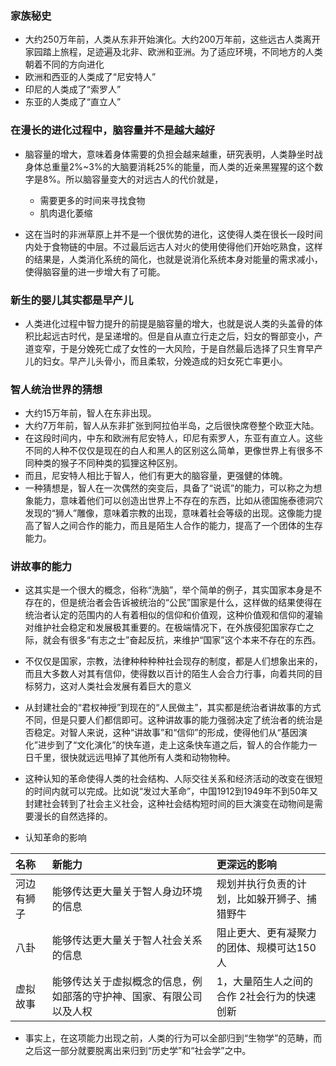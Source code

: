 ### 家族秘史
- 大约250万年前，人类从东非开始演化。大约200万年前，这些远古人类离开家园踏上旅程，足迹遍及北非、欧洲和亚洲。为了适应环境，不同地方的人类朝着不同的方向进化
- 欧洲和西亚的人类成了“尼安特人”
- 印尼的人类成了“索罗人”
- 东亚的人类成了“直立人”

### 在漫长的进化过程中，脑容量并不是越大越好
- 脑容量的增大，意味着身体需要的负担会越来越重，研究表明，人类静坐时战身体总重量2%~3%的大脑要消耗25%的能量，而人类的近亲黑猩猩的这个数字是8%。所以脑容量变大的对远古人的代价就是，

     - 需要更多的时间来寻找食物
     - 肌肉退化萎缩
     
- 这在当时的非洲草原上并不是一个很优势的进化，这使得人类在很长一段时间内处于食物链的中层。不过最后远古人对火的使用使得他们开始吃熟食，这样的结果是，人类消化系统的简化，也就是说消化系统本身对能量的需求减小，使得脑容量的进一步增大有了可能。

### 新生的婴儿其实都是早产儿
- 人类进化过程中智力提升的前提是脑容量的增大，也就是说人类的头盖骨的体积比起远古时代，是呈递增的。但是自从直立行走之后，妇女的臀部变小，产道变窄，于是分娩死亡成了女性的一大风险，于是自然最后选择了只生育早产儿的妇女。早产儿头骨小，而且柔软，分娩造成的妇女死亡率更小。

### 智人统治世界的猜想
- 大约15万年前，智人在东非出现。
- 大约7万年前，智人从东非扩张到阿拉伯半岛，之后很快席卷整个欧亚大陆。
- 在这段时间内，中东和欧洲有尼安特人，印尼有索罗人，东亚有直立人。这些不同的人种不仅仅是现在的白人和黑人的区别这么简单，更像世界上有很多不同种类的猴子不同种类的狐狸这种区别。
- 而且，尼安特人相比于智人，他们有更大的脑容量，更强健的体魄。
- 一种猜想是，智人在一次偶然的突变后，具备了“说谎”的能力，可以称之为想象能力，意味着他们可以创造出世界上不存在的东西，比如从德国施泰德洞穴发现的“狮人”雕像，意味着宗教的出现，意味着社会等级的出现。这像能力提高了智人之间合作的能力，而且是陌生人合作的能力，提高了一个团体的生存能力。

### 讲故事的能力
- 这其实是一个很大的概念，俗称“洗脑”，举个简单的例子，其实国家本身是不存在的，但是统治者会告诉被统治的“公民”国家是什么，这样做的结果使得在统治者认定的范围内的人有着相似的信仰和价值观，这种价值观和信仰的灌输对维护社会稳定和发展极其重要的。在极端情况下，在外族侵犯国家存亡之际，就会有很多“有志之士”奋起反抗，来维护“国家”这个本来不存在的东西。

- 不仅仅是国家，宗教，法律种种种种社会现存的制度，都是人们想象出来的，而且大多数人对其有信仰，使得数以百计的陌生人会合力行事，向着共同的目标努力，这对人类社会发展有着巨大的意义

- 从封建社会的“君权神授”到现在的“人民做主”，其实都是统治者讲故事的方式不同，但是只要人们都信即可。这种讲故事的能力强弱决定了统治者的统治是否稳定。对智人来说，这种“讲故事”和“信仰”的形成，使得他们从“基因演化”进步到了“文化演化”的快车道，走上这条快车道之后，智人的合作能力一日千里，很快就远远甩掉了其他所有人类和动物物种。

- 这种认知的革命使得人类的社会结构、人际交往关系和经济活动的改变在很短的时间内就可以完成。比如说“发过大革命”，中国1912到1949年不到50年又封建社会转到了社会主义社会，这种社会结构短时间的巨大演变在动物间是需要漫长的自然选择的。

- 认知革命的影响

|名称|新能力|更深远的影响|
|:------|:------|:------|
|河边有狮子|能够传达更大量关于智人身边环境的信息|规划并执行负责的计划，比如躲开狮子、捕猎野牛|
|八卦|能够传达更大量关于智人社会关系的信息|阻止更大、更有凝聚力的团体、规模可达150人|
|虚拟故事|能够传达关于虚拟概念的信息，例如部落的守护神、国家、有限公司以及人权|1，大量陌生人之间的合作 2社会行为的快速创新|

- 事实上，在这项能力出现之前，人类的行为可以全部归到“生物学”的范畴，而之后这一部分就要脱离出来归到“历史学”和“社会学”之中。
